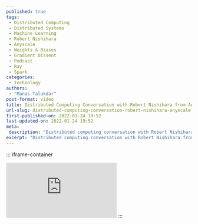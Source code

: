 ```yaml
---
published: true
tags:
 - Distributed Computing
 - Distributed Systems
 - Machine Learning
 - Robert Nishihara
 - Anyscale
 - Weights & Biases
 - Gradient Dissent
 - Podcast
 - Ray
 - Spark
categories:
 - Technology
authors:
 - "Manas Talukdar"
post-format: video
title: Distributed Computing Conversation with Robert Nishihara from Anyscale
url-slug: distributed-computing-conversation-robert-nishihara-anyscale
first-published-on: 2022-01-24 19:52
last-updated-on: 2022-01-24 19:52
meta:
 description: "Distributed computing conversation with Robert Nishihara from Anyscale."
excerpt: "Distributed computing conversation with Robert Nishihara from Anyscale."
---
```


::: iframe-container
<iframe frameborder=0 src="https://www.youtube.com/embed/zRaWCFJcagI" allow="accelerometer; autoplay; clipboard-write; encrypted-media; gyroscope; picture-in-picture" allowfullscreen></iframe>
:::
